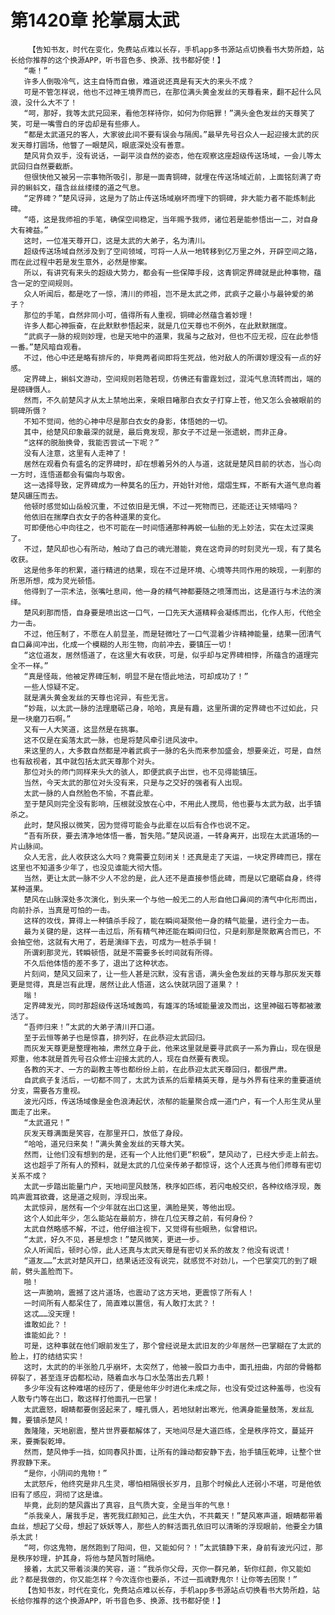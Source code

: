 # 第1420章 抡掌扇太武
        【告知书友，时代在变化，免费站点难以长存，手机app多书源站点切换看书大势所趋，站长给你推荐的这个换源APP，听书音色多、换源、找书都好使！】
       “嘶！”
       许多人倒吸冷气，这主自恃而自傲，难道说还真是有天大的来头不成？
       可是不管怎样说，他也不过神王境界而已，在那位满头黄金发丝的天尊看来，翻不起什么风浪，没什么大不了！
       “呵，那好，我等太武兄回来，看他怎样待你，如何为你赔罪！”满头金色发丝的天尊笑了笑，可是一嘴雪白的牙齿却是有些瘆人。
       “都是太武道兄的客人，大家彼此间不要有误会与隔阂。”最早先号召众人一起迎接太武的灰发天尊打圆场，他瞥了一眼楚风，眼底深处没有善意。
       楚风背负双手，没有说话，一副平淡自然的姿态，他在观察这座超级传送场域，一会儿等太武回归自然要截断。
       但很快他又被另一宗事物所吸引，那是一面青铜碑，就埋在传送场域近前，上面铭刻满了奇异的蝌蚪文，蕴含丝丝缕缕的道之气息。
       “定界碑？”楚风讶异，这是为了防止传送场域崩坏而埋下的铜碑，非大能力者不能炼制此碑。
       “唔，这是我师祖的手笔，确保空间稳定，当年赐予我师，诸位若是能参悟出一二，对自身大有裨益。”
       这时，一位准天尊开口，这是太武的大弟子，名为清川。
       超级传送场域自然涉及到了空间领域，可将一人从一地转移到亿万里之外，开辟空间之路，而在此过程中若是发生意外，必然是惨案。
       所以，有讲究有来头的超级大势力，都会有一些保障手段，这青铜定界碑就是此种事物，蕴含一定的空间规则。
       众人听闻后，都是吃了一惊，清川的师祖，岂不是太武之师，武疯子之最小与最钟爱的弟子？
       那位的手笔，自然非同小可，值得所有人重视，铜碑必然蕴含着妙理！
       许多人都心神振奋，在此默默参悟起来，就是几位天尊也不例外，在此默默揣度。
       “武疯子一脉的规则妙理，也是天地中的道果，我虽与之敌对，但也不应无视，应在此参悟一番。”楚风暗自观看。
       不过，他心中还是略有排斥的，毕竟两者间即将生死战，他对敌人的所谓妙理没有一点的好感。
       定界碑上，蝌蚪文游动，空间规则若隐若现，仿佛还有雷霆划过，混沌气息流转而出，端的是磅礴慑人。
       然而，不久前楚风才从太上禁地出来，亲眼目睹那白衣女子打穿上苍，他又怎么会被眼前的铜碑所慑？
       不知不觉间，他的心神中尽是那白衣女的身影，体悟她的一切。
       其中，给楚风印象最深的就是，最后竟发现，那女子不过是一张遗蜕，而非正身。
       “这样的脱胎换骨，我能否尝试一下呢？”
       没有人注意，这里有人走神了！
       居然在观看负有盛名的定界碑时，却在想着另外的人与道，这就是楚风目前的状态，当心向一方时，连悟道都会有偏向与取舍。
       这一选择导致，定界碑成为一种莫名的压力，开始针对他，熠熠生辉，不断有大道气息向着楚风碾压而去。
       他顿时感觉如山岳般沉重，不过依旧是无惧，不过一死物而已，还能还让天倾塌吗？
       他依旧在揣摩白衣女子的各种道果的变化。
       可即便他心中向往之，也不可能在一时间悟通那种再蜕一仙胎的无上妙法，实在太过深奥了。
       不过，楚风却也心有所动，触动了自己的魂光潜能，竟在这奇异的时刻灵光一现，有了莫名收获。
       这是他多年的积累，道行精进的结果，现在不过是环境、心境等共同作用的映现，一刹那的所思所想，成为灵光顿悟。
       他得到了一宗术法，张嘴吐息间，他一身的精气神都要随之喷薄而出，这是道行与术法的演绎。
       楚风刹那而悟，自身要是喷出这一口气，一口先天大道精粹会凝练而出，化作人形，代他全力一击。
       不过，他压制了，不愿在人前显圣，而是轻微吐了一口气混着少许精神能量，结果一团清气自口鼻间冲出，化成一个模糊的人形生物，向前冲去，要镇压一切！
       “这位道友，居然悟道了，在这里大有收获，可是，似乎却与定界碑相悖，所蕴含的道理完全不一样。”
       “真是怪哉，他被定界碑压制，明显不是在悟此地法，可却成功了！”
       一些人惊疑不定。
       就是满头黄金发丝的天尊也诧异，有些无言。
       “妙哉，以太武一脉的法理磨砺己身，哈哈，真是有趣，这里所谓的定界碑也不过如此，只是一块磨刀石啊。”
       又有一人大笑道，这显然是在挑事。
       这不仅是在奚落太武一脉，也是将楚风牵引进风波中。
       来这里的人，大多数自然都是冲着武疯子一脉的名头而来参加盛会，想要亲近，可是，自然也有敌视者，其中就包括太武天尊那个对头。
       那位对头的师门同样来头大的骇人，即便武疯子出世，也不见得能镇压。
       当然，今天太武的那位对头没有来，只是与之交好的强者有人出现。
       太武一脉的人自然脸色不愉，不喜此辈。
       至于楚风则完全没有影响，压根就没放在心中，不用此人搅局，他也要与太武为敌，出手镇杀之。
       此时，楚风报以微笑，因为觉得可能会与此辈在以后有合作也说不定。
       “吾有所获，要去清净地体悟一番，暂失陪。”楚风说道，一转身离开，出现在太武道场的一片山脉间。
       众人无言，此人收获这么大吗？竟需要立刻闭关！还真是走了天运，一块定界碑而已，摆在这里也不知道多少年了，也没见谁能大彻大悟。
       当然，更让太武一脉不少人不忿的是，此人还不是直接参悟此碑，而是以它磨砺自身，终得某种道果。
       楚风在山脉深处多次演化，到头来一个与他一般无二的人形自他口鼻间的清气中化形而出，向前扑杀，当真是可怕的一击。
       这样的攻伐，算得上一种镇杀手段了，能在瞬间凝聚他一身的精气能量，进行全力一击。
       最为关键的是，这样一击过后，所有精气神还能在瞬间归位，只是刹那是聚散离合而已，不会抽空他，这就有大用了，若是演绎下去，可成为一桩杀手锏！
       所谓刹那灵光，转瞬顿悟，就是不需要多长时间就有所得。
       不久后他体悟的差不多了，退出了这种状态。
       片刻间，楚风又回来了，让一些人甚是沉默，没有言语，满头金色发丝的天尊与那灰发天尊更是觉得，真是岂有此理，居然让此人悟道，这么快就巩固了道果？！
       嗡！
       定界碑发光，同时那超级传送场域轰鸣，有雄浑的场域能量波及而出，这里神磁石等都被激活了。
       “吾师归来！”太武的大弟子清川开口道。
       至于云恒等弟子也是惊喜，排列好，在此恭迎太武回归。
       而灰发天尊更是整理袍袖，肃然立身于此，他来这里就是要寻武疯子一系为靠山，现在很是郑重，他本就是首先号召众修士迎接太武的人，现在自然要有表现。
       各教的天才、一方的副教主等也都纷纷上前，在此恭迎太武天尊回归，都很严肃。
       自武疯子复活后，一切都不同了，太武为该系的后辈精英天尊，是与外界有往来的重要道统分支，需要各方重视。
       波光闪烁，传送场域像是金色浪涛起伏，浓郁的能量聚合成一道门户，有一个人形生灵从里面走了出来。
       “太武道兄！”
       灰发天尊满面是笑容，在那里开口，放低了身段。
       “哈哈，道兄归来矣！”满头黄金发丝的天尊大笑。
       然而，让他们没有想到的是，还有一个人比他们更“积极”，楚风动了，已经大步走上前去。
       这也超乎了所有人的预料，就是太武的几位亲传弟子都惊讶，这个人还真与他们师尊有密切关系不成？
       太武一步踏出能量门户，天地间罡风鼓荡，秩序如匹练，若闪电般交织，各种纹络浮现，轰鸣声震耳欲聋，这是道之规则，浮现出来。
       太武惊异，居然有一个少年就在出口这里，满脸是笑，等他出现。
       这个人如此年少，怎么能站在最前方，排在几位天尊之前，有何身份？
       太武自然略感不解，不过，他仔细注视下，又觉得有些眼熟，似曾相识。
       “太武，好久不见，甚是想念！”楚风微笑，更进一步。
       众人听闻后，顿时心惊，此人还真与太武天尊是有密切关系的故友？他没有说谎！
       “道友……”太武对楚风开口，结果话还没有说完，就感觉不对劲儿，一个巴掌突兀的到了眼前，劈头盖脸而下。
       啪！
       这一声脆响，震撼了这片道场，也震动了这方天地，更震惊了所有人！
       一时间所有人都呆住了，简直难以置信，有人敢打太武？！
       这忒……没天理！
       谁敢如此？！
       谁能如此？！
       可是，这种事就在他们眼前发生了，那个曾经说是太武旧友的少年居然一巴掌糊在了太武的脸上，打的结结实实！
       这时，太武的的半张脸几乎崩坏，太突然了，他被一股巨力击中，面孔扭曲，内部的骨骼都碎裂了，甚至连牙齿都松动，随着血水与口水坠落出去几颗！
       多少年没有这种难堪的经历了，便是他年少时进化未成之际，也没有受过这种羞辱，也没有人敢专门等在出口，敢这样打他面孔一巴掌！
       太武震怒，眼睛都要倒竖起来了，瞳孔慑人，若地狱射出寒光，他满身能量鼓荡，发丝乱舞，要镇杀楚风！
       轰隆隆，天地剧震，整片世界要都解体了，天地间尽是大道匹练，全是秩序符文，蔓延开来，要撕裂乾坤。
       然而，楚风伸手一挡，如同春风扑面，让所有的躁动都安静下去，抬手镇压乾坤，让整个世界寂静下来。
       “是你，小阴间的鬼物！”
       太武怒斥，他终究是非凡生灵，哪怕相隔很长岁月，且那个时候此人还弱小不堪，可是他依旧有了感应，洞彻了这是谁。
       毕竟，此刻的楚风露出了真容，且气质大变，全是当年的气息！
       “杀我亲人，屠我手足，害死我红颜知己，此生大仇，不共戴天！”楚风寒声道，眼睛都带着血丝，想起了父母，想起了妖妖等人，那些人的鲜活面孔依旧可以清晰的浮现眼前，他要全力镇杀太武！
       “呵，你这鬼物，居然跑到了阳间，但，又能如何？！”太武镇静下来，身前有波光闪过，那是秩序妙理，护其身，将他与楚风暂时隔绝。
       接着，太武又带着淡漠的笑容，道：“我杀你父母，灭你一群兄弟，斩你红颜，你又能如此？都是我做的，你又能怎样？今次连你也要杀，不过一孤魂野鬼尔！让你等去团聚！”
       【告知书友，时代在变化，免费站点难以长存，手机app多书源站点切换看书大势所趋，站长给你推荐的这个换源APP，听书音色多、换源、找书都好使！】